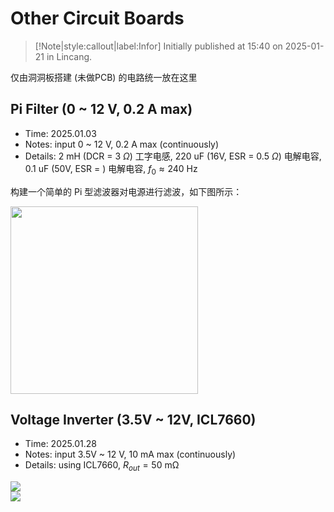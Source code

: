 # Other Circuit Boards

> [!Note|style:callout|label:Infor]
Initially published at 15:40 on 2025-01-21 in Lincang.

仅由洞洞板搭建 (未做PCB) 的电路统一放在这里

## Pi Filter (0 ~ 12 V, 0.2 A max)

- Time: 2025.01.03
- Notes: input 0 ~ 12 V, 0.2 A max (continuously)
- Details: 2 mH (DCR = 3 $\Omega$) 工字电感, 220 uF (16V, ESR = 0.5 $\Omega$) 电解电容, 0.1 uF (50V, ESR = ) 电解电容, $f_0 \approx 240 \ \mathrm{Hz}$ 

构建一个简单的 Pi 型滤波器对电源进行滤波，如下图所示：
<div class="center"><img width = 300px src="https://imagebank-0.oss-cn-beijing.aliyuncs.com/VS-PicGo/2025-01-05-23-40-00_用Pi型滤波器改善可调直流电源的输出纹波.png"/></div>

## Voltage Inverter (3.5V ~ 12V, ICL7660)

- Time: 2025.01.28
- Notes: input 3.5V ~ 12 V, 10 mA max (continuously)
- Details: using ICL7660, $R_{out} = 50 \ \mathrm{m\Omega}$

<div class="center"><img src="https://imagebank-0.oss-cn-beijing.aliyuncs.com/VS-PicGo/2025-02-11-15-08-18_Other Circuit Boards.png"/></div>
<div class="center"><img src="https://imagebank-0.oss-cn-beijing.aliyuncs.com/VS-PicGo/2025-02-11-15-08-34_Other Circuit Boards.png"/></div>


<!-- ## Pi Filter (0 ~ 40 V, 3 A max)

- Time: 
- Notes: input 0 ~ 40 V, 3 A max (continuously)
- Details: 1 mH (DCR $ = \Omega$) 工字电感, 220 uF (50V, ESR = $\Omega$) 电解电容, 0.1 uF (50V, ESR = ) 电解电容, $f_0 \approx 480 \ \mathrm{Hz}$  -->

<!-- ##  DC-DC Converter 10V~36V to ± 12 V (max 2A / channel) -->
